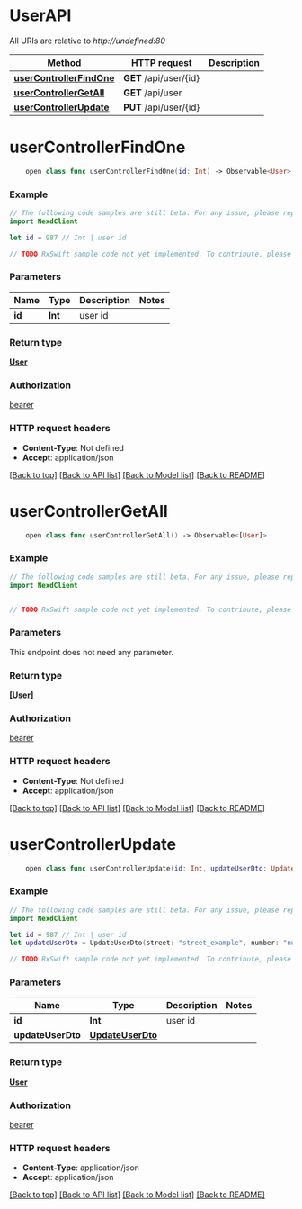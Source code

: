 # UserAPI

All URIs are relative to *http://undefined:80*

Method | HTTP request | Description
------------- | ------------- | -------------
[**userControllerFindOne**](UserAPI.md#usercontrollerfindone) | **GET** /api/user/{id} | 
[**userControllerGetAll**](UserAPI.md#usercontrollergetall) | **GET** /api/user | 
[**userControllerUpdate**](UserAPI.md#usercontrollerupdate) | **PUT** /api/user/{id} | 


# **userControllerFindOne**
```swift
    open class func userControllerFindOne(id: Int) -> Observable<User>
```



### Example 
```swift
// The following code samples are still beta. For any issue, please report via http://github.com/OpenAPITools/openapi-generator/issues/new
import NexdClient

let id = 987 // Int | user id

// TODO RxSwift sample code not yet implemented. To contribute, please open a ticket via http://github.com/OpenAPITools/openapi-generator/issues/new
```

### Parameters

Name | Type | Description  | Notes
------------- | ------------- | ------------- | -------------
 **id** | **Int** | user id | 

### Return type

[**User**](User.md)

### Authorization

[bearer](../README.md#bearer)

### HTTP request headers

 - **Content-Type**: Not defined
 - **Accept**: application/json

[[Back to top]](#) [[Back to API list]](../README.md#documentation-for-api-endpoints) [[Back to Model list]](../README.md#documentation-for-models) [[Back to README]](../README.md)

# **userControllerGetAll**
```swift
    open class func userControllerGetAll() -> Observable<[User]>
```



### Example 
```swift
// The following code samples are still beta. For any issue, please report via http://github.com/OpenAPITools/openapi-generator/issues/new
import NexdClient


// TODO RxSwift sample code not yet implemented. To contribute, please open a ticket via http://github.com/OpenAPITools/openapi-generator/issues/new
```

### Parameters
This endpoint does not need any parameter.

### Return type

[**[User]**](User.md)

### Authorization

[bearer](../README.md#bearer)

### HTTP request headers

 - **Content-Type**: Not defined
 - **Accept**: application/json

[[Back to top]](#) [[Back to API list]](../README.md#documentation-for-api-endpoints) [[Back to Model list]](../README.md#documentation-for-models) [[Back to README]](../README.md)

# **userControllerUpdate**
```swift
    open class func userControllerUpdate(id: Int, updateUserDto: UpdateUserDto) -> Observable<User>
```



### Example 
```swift
// The following code samples are still beta. For any issue, please report via http://github.com/OpenAPITools/openapi-generator/issues/new
import NexdClient

let id = 987 // Int | user id
let updateUserDto = UpdateUserDto(street: "street_example", number: "number_example", zipCode: "zipCode_example", city: "city_example", firstName: "firstName_example", lastName: "lastName_example", role: "role_example", telephone: "telephone_example") // UpdateUserDto | 

// TODO RxSwift sample code not yet implemented. To contribute, please open a ticket via http://github.com/OpenAPITools/openapi-generator/issues/new
```

### Parameters

Name | Type | Description  | Notes
------------- | ------------- | ------------- | -------------
 **id** | **Int** | user id | 
 **updateUserDto** | [**UpdateUserDto**](UpdateUserDto.md) |  | 

### Return type

[**User**](User.md)

### Authorization

[bearer](../README.md#bearer)

### HTTP request headers

 - **Content-Type**: application/json
 - **Accept**: application/json

[[Back to top]](#) [[Back to API list]](../README.md#documentation-for-api-endpoints) [[Back to Model list]](../README.md#documentation-for-models) [[Back to README]](../README.md)

